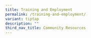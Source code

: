 ```yaml
---
title: Training and Employment
permalink: /training-and-employment/
variant: tiptap
description: ""
third_nav_title: Community Resources
---
```

